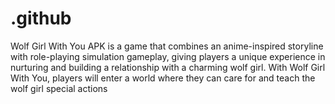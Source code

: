 # .github
Wolf Girl With You APK is a game that combines an anime-inspired storyline with role-playing simulation gameplay, giving players a unique experience in nurturing and building a relationship with a charming wolf girl. With Wolf Girl With You, players will enter a world where they can care for and teach the wolf girl special actions
